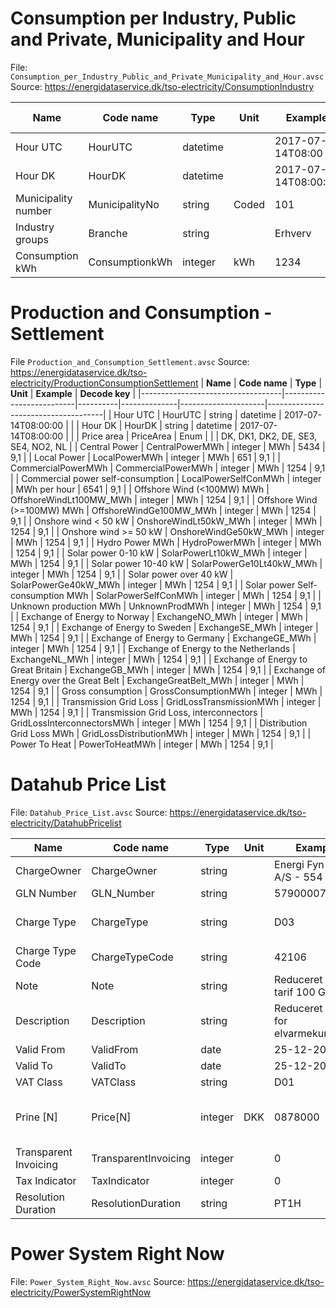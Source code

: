 # Consumption per Industry, Public and Private, Municipality and Hour
File: `Consumption_per_Industry_Public_and_Private_Municipality_and_Hour.avsc`
Source:  https://energidataservice.dk/tso-electricity/ConsumptionIndustry

| **Name**            | **Code name**  | **Type** | **Unit** | **Example**         | **Decode key** |
|---------------------|----------------|----------|----------|---------------------|----------------|
| Hour UTC            | HourUTC        | datetime |          | 2017-07-14T08:00    |                |      |      |      |      |
| Hour DK             | HourDK         | datetime |          | 2017-07-14T08:00:00 |                |      |      |      |      |
| Municipality number | MunicipalityNo | string   | Coded    | 101                 |                |      |      |      |      |
| Industry groups     | Branche        | string   |          | Erhverv             |                |      |      |      |      |
| Consumption kWh     | ConsumptionkWh | integer  | kWh      | 1234                | 18,1           |      |      |      |      |


# Production and Consumption - Settlement
File `Production_and_Consumption_Settlement.avsc`
Source: https://energidataservice.dk/tso-electricity/ProductionConsumptionSettlement
| **Name**                          | **Code name**            | **Type** | **Unit**     | **Example**         | **Decode key**                      |
|-----------------------------------|--------------------------|----------|--------------|---------------------|-------------------------------------|
| Hour UTC                          | HourUTC                  | string   | datetime     | 2017-07-14T08:00:00 |                                     |
| Hour DK                           | HourDK                   | string   | datetime     | 2017-07-14T08:00:00 |                                     |
| Price area                        | PriceArea                | Enum     |              |                     | DK, DK1, DK2, DE, SE3, SE4, NO2, NL |
| Central Power                     | CentralPowerMWh          | integer  | MWh          | 5434                | 9,1 |
| Local Power                       | LocalPowerMWh            | integer  | MWh          | 651                 | 9,1 |
| CommercialPowerMWh                | CommercialPowerMWh       | integer  | MWh          | 1254                | 9,1 |
| Commercial power self-consumption | LocalPowerSelfConMWh     | integer  | MWh per hour | 6541                | 9,1 |
| Offshore Wind (<100MW) MWh        | OffshoreWindLt100MW_MWh  | integer  | MWh          | 1254                | 9,1 |
| Offshore Wind (>=100MW) MWh       | OffshoreWindGe100MW_MWh  | integer  | MWh          | 1254                | 9,1 |
| Onshore wind < 50 kW              | OnshoreWindLt50kW_MWh    | integer  | MWh          | 1254                | 9,1 |
| Onshore wind >= 50 kW             | OnshoreWindGe50kW_MWh    | integer  | MWh          | 1254                | 9,1 |
| Hydro Power MWh                   | HydroPowerMWh            | integer  | MWh          | 1254                | 9,1 |
| Solar power 0-10 kW               | SolarPowerLt10kW_MWh     | integer  | MWh          | 1254                | 9,1 |
| Solar power 10-40 kW              | SolarPowerGe10Lt40kW_MWh | integer  | MWh          | 1254                | 9,1 |
| Solar power over 40 kW            | SolarPowerGe40kW_MWh     | integer  | MWh          | 1254                | 9,1 |
| Solar power Self-consumption MWh  | SolarPowerSelfConMWh     | integer  | MWh          | 1254                | 9,1 |
| Unknown production MWh            | UnknownProdMWh           | integer  | MWh          | 1254                | 9,1 |
| Exchange of Energy to Norway      | ExchangeNO_MWh           | integer  | MWh          | 1254                | 9,1 |
| Exchange of Energy to Sweden      | ExchangeSE_MWh           | integer  | MWh          | 1254                | 9,1 |
| Exchange of Energy to Germany     | ExchangeGE_MWh           | integer  | MWh          | 1254                | 9,1 |
| Exchange of Energy to the Netherlands | ExchangeNL_MWh       | integer  | MWh          | 1254                | 9,1 |
| Exchange of Energy to Great Britain | ExchangeGB_MWh         | integer  | MWh          | 1254                | 9,1 |
| Exchange of Energy over the Great Belt | ExchangeGreatBelt_MWh | integer | MWh         | 1254                | 9,1 |
| Gross consumption                 | GrossConsumptionMWh      | integer  | MWh          | 1254                | 9,1 |
| Transmission Grid Loss            | GridLossTransmissionMWh  | integer  | MWh          | 1254                | 9,1 |
| Transmission Grid Loss, interconnectors | GridLossInterconnectorsMWh | integer | MWh   | 1254                | 9,1 |
| Distribution Grid Loss MWh        | GridLossDistributionMWh  | integer  | MWh          | 1254                | 9,1 |
| Power To Heat                     | PowerToHeatMWh           | integer  | MWh          | 1254                | 9,1 |

# Datahub Price List
File: `Datahub_Price_List.avsc`
Source: https://energidataservice.dk/tso-electricity/DatahubPricelist

| **Name**              | **Code name**        | **Type** | **Unit** | **Example**                          | **Decode key**                                                  |
|-----------------------|----------------------|----------|----------|--------------------------------------|-----------------------------------------------------------------|
| ChargeOwner           | ChargeOwner          | string   |          | Energi Fyn Net A/S - 554             |                                                                 |
| GLN Number            | GLN_Number           | string   |          | 5790000705689                        |                                                                 |
| Charge Type           | ChargeType           | string   |          | D03                                  | D01=Subscription, D02=Fee, D03=Tariff.                          |
| Charge Type Code      | ChargeTypeCode       | string   |          | 42106                                |                                                                 |
| Note                  | Note                 | string   |          | Reduceret PSO-tarif 100 GWh          |                                                                 |
| Description           | Description          | string   |          | Reduceret elafgift for elvarmekunder |                                                                 |
| Valid From            | ValidFrom            | date     |          | 25-12-2018                           |                                                                 |
| Valid To              | ValidTo              | date     |          | 25-12-2018                           |                                                                 |
| VAT Class             | VATClass             | string   |          | D01                                  |                                                                 |
| Prine [N]             | Price[N]             | integer  | DKK      | 0878000                              | N is 1-24 and represents hour of day. Integer format is: (12,6) |
| Transparent Invoicing | TransparentInvoicing | integer  |          | 0                                    | 0 or 1                                                          |
| Tax Indicator         | TaxIndicator         | integer  |          | 0                                    | 0 or 1                                                          |
| Resolution Duration   | ResolutionDuration   | string   |          | PT1H                                 |                                                                 |




# Power System Right Now
File: `Power_System_Right_Now.avsc`
Source: https://energidataservice.dk/tso-electricity/PowerSystemRightNow